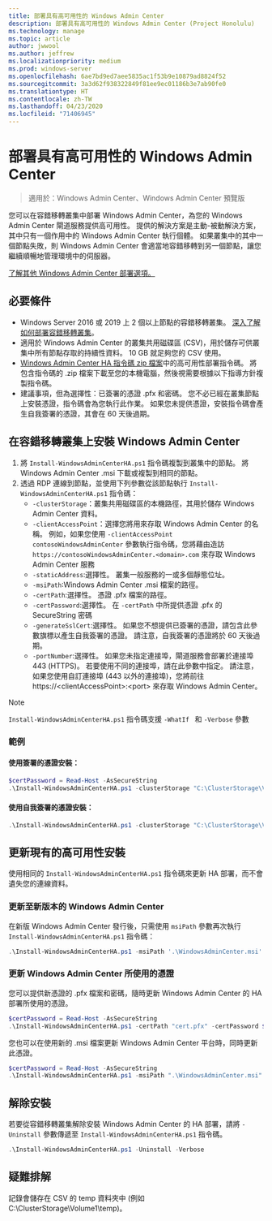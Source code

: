 ```yaml
---
title: 部署具有高可用性的 Windows Admin Center
description: 部署具有高可用性的 Windows Admin Center (Project Honolulu)
ms.technology: manage
ms.topic: article
author: jwwool
ms.author: jeffrew
ms.localizationpriority: medium
ms.prod: windows-server
ms.openlocfilehash: 6ae7bd9ed7aee5835ac1f53b9e10879ad8824f52
ms.sourcegitcommit: 3a3d62f938322849f81ee9ec01186b3e7ab90fe0
ms.translationtype: HT
ms.contentlocale: zh-TW
ms.lasthandoff: 04/23/2020
ms.locfileid: "71406945"
---
```

# <a name="deploy-windows-admin-center-with-high-availability"></a>部署具有高可用性的 Windows Admin Center

>適用於：Windows Admin Center、Windows Admin Center 預覽版

您可以在容錯移轉叢集中部署 Windows Admin Center，為您的 Windows Admin Center 閘道服務提供高可用性。 提供的解決方案是主動-被動解決方案，其中只有一個作用中的 Windows Admin Center 執行個體。 如果叢集中的其中一個節點失敗，則 Windows Admin Center 會適當地容錯移轉到另一個節點，讓您繼續順暢地管理環境中的伺服器。 

[了解其他 Windows Admin Center 部署選項。](../plan/installation-options.md)

## <a name="prerequisites"></a>必要條件

- Windows Server 2016 或 2019 上 2 個以上節點的容錯移轉叢集。 [深入了解如何部署容錯移轉叢集](../../../failover-clustering/failover-clustering-overview.md)。
- 適用於 Windows Admin Center 的叢集共用磁碟區 (CSV)，用於儲存可供叢集中所有節點存取的持續性資料。 10 GB 就足夠您的 CSV 使用。
- [Windows Admin Center HA 指令碼 zip 檔案](https://aka.ms/WACHAScript)中的高可用性部署指令碼。 將包含指令碼的 .zip 檔案下載至您的本機電腦，然後視需要根據以下指導方針複製指令碼。
- 建議事項，但為選擇性：已簽署的憑證 .pfx 和密碼。 您不必已經在叢集節點上安裝憑證，指令碼會為您執行此作業。 如果您未提供憑證，安裝指令碼會產生自我簽署的憑證，其會在 60 天後過期。

## <a name="install-windows-admin-center-on-a-failover-cluster"></a>在容錯移轉叢集上安裝 Windows Admin Center

1. 將 ```Install-WindowsAdminCenterHA.ps1``` 指令碼複製到叢集中的節點。 將 Windows Admin Center .msi 下載或複製到相同的節點。
2. 透過 RDP 連線到節點，並使用下列參數從該節點執行 ```Install-WindowsAdminCenterHA.ps1``` 指令碼：
    - `-clusterStorage`：叢集共用磁碟區的本機路徑，其用於儲存 Windows Admin Center 資料。
    - `-clientAccessPoint`：選擇您將用來存取 Windows Admin Center 的名稱。 例如，如果您使用 `-clientAccessPoint contosoWindowsAdminCenter` 參數執行指令碼，您將藉由造訪 `https://contosoWindowsAdminCenter.<domain>.com` 來存取 Windows Admin Center 服務
    - `-staticAddress`:選擇性。 叢集一般服務的一或多個靜態位址。 
    - `-msiPath`:Windows Admin Center .msi 檔案的路徑。
    - `-certPath`:選擇性。 憑證 .pfx 檔案的路徑。
    - `-certPassword`:選擇性。 在 `-certPath` 中所提供憑證 .pfx 的 SecureString 密碼
    - `-generateSslCert`:選擇性。 如果您不想提供已簽署的憑證，請包含此參數旗標以產生自我簽署的憑證。 請注意，自我簽署的憑證將於 60 天後過期。
    - `-portNumber`:選擇性。 如果您未指定連接埠，閘道服務會部署於連接埠 443 (HTTPS)。 若要使用不同的連接埠，請在此參數中指定。 請注意，如果您使用自訂連接埠 (443 以外的連接埠)，您將前往 https://\<clientAccessPoint\>:\<port\> 來存取 Windows Admin Center。

> [!NOTE]
> ```Install-WindowsAdminCenterHA.ps1``` 指令碼支援 ```-WhatIf ``` 和 ```-Verbose``` 參數

### <a name="examples"></a>範例

#### <a name="install-with-a-signed-certificate"></a>使用簽署的憑證安裝：

```powershell
$certPassword = Read-Host -AsSecureString
.\Install-WindowsAdminCenterHA.ps1 -clusterStorage "C:\ClusterStorage\Volume1" -clientAccessPoint "contoso-ha-gateway" -msiPath ".\WindowsAdminCenter.msi" -certPath "cert.pfx" -certPassword $certPassword -Verbose
```

#### <a name="install-with-a-self-signed-certificate"></a>使用自我簽署的憑證安裝：

```powershell
.\Install-WindowsAdminCenterHA.ps1 -clusterStorage "C:\ClusterStorage\Volume1" -clientAccessPoint "contoso-ha-gateway" -msiPath ".\WindowsAdminCenter.msi" -generateSslCert -Verbose
```

## <a name="update-an-existing-high-availability-installation"></a>更新現有的高可用性安裝

使用相同的 ```Install-WindowsAdminCenterHA.ps1``` 指令碼來更新 HA 部署，而不會遺失您的連線資料。

### <a name="update-to-a-new-version-of-windows-admin-center"></a>更新至新版本的 Windows Admin Center

在新版 Windows Admin Center 發行後，只需使用 ```msiPath``` 參數再次執行 ```Install-WindowsAdminCenterHA.ps1``` 指令碼：

```powershell
.\Install-WindowsAdminCenterHA.ps1 -msiPath '.\WindowsAdminCenter.msi' -Verbose
```

### <a name="update-the-certificate-used-by-windows-admin-center"></a>更新 Windows Admin Center 所使用的憑證

您可以提供新憑證的 .pfx 檔案和密碼，隨時更新 Windows Admin Center 的 HA 部署所使用的憑證。

```powershell
$certPassword = Read-Host -AsSecureString
.\Install-WindowsAdminCenterHA.ps1 -certPath "cert.pfx" -certPassword $certPassword -Verbose
```

您也可以在使用新的 .msi 檔案更新 Windows Admin Center 平台時，同時更新此憑證。

```powershell
$certPassword = Read-Host -AsSecureString
.\Install-WindowsAdminCenterHA.ps1 -msiPath ".\WindowsAdminCenter.msi" -certPath "cert.pfx" -certPassword $certPassword -Verbose
``` 

## <a name="uninstall"></a>解除安裝

若要從容錯移轉叢集解除安裝 Windows Admin Center 的 HA 部署，請將 ```-Uninstall``` 參數傳遞至 ```Install-WindowsAdminCenterHA.ps1``` 指令碼。

```powershell
.\Install-WindowsAdminCenterHA.ps1 -Uninstall -Verbose
```

## <a name="troubleshooting"></a>疑難排解

記錄會儲存在 CSV 的 temp 資料夾中 (例如 C:\ClusterStorage\Volume1\temp)。